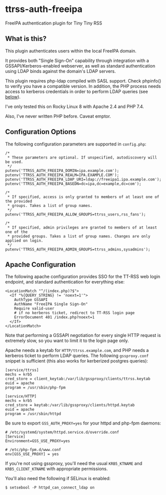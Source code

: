 # ttrss-auth-freeipa

FreeIPA authentication plugin for Tiny Tiny RSS

## What is this?
This plugin authenticates users within the local FreeIPA domain.

It provides both "Single Sign-On" capability through integration with a
GSSAPI/Kerberos-enabled webserver, as well as standard authentication using
LDAP binds against the domain's LDAP servers.

This plugin requires php-ldap compiled with SASL support. Check phpinfo() to
verify you have a compatible version. In addition, the PHP process needs
access to kerberos credentials in order to perform LDAP queries
(see [below](#apache-configuration)).

I've only tested this on Rocky Linux 8 with Apache 2.4 and PHP 7.4.

Also, I've never written PHP before. Caveat emptor.

## Configuration Options

The following configuration parameters are supported in `config.php`:

    /*
     * These parameters are optional. If unspecified, autodiscovery will be used.
     */
    putenv('TTRSS_AUTH_FREEIPA_DOMIN=ipa.example.com');
    putenv('TTRSS_AUTH_FREEIPA_REALM=IPA.EXAMPLE.COM');
    putenv('TTRSS_AUTH_FREEIPA_LDAP_URI=ldap://freeipa1.ipa.example.com');
    putenv('TTRSS_AUTH_FREEIPA_BASEDN=dc=ipa,dc=example,dc=com');

    /*
     * If specified, access is only granted to members of at least one of the provided
     * groups. Takes a list of group names.
     */
    putenv('TTRSS_AUTH_FREEIPA_ALLOW_GROUPS=ttrss_users,rss_fans');

    /*
     * If specified, admin privileges are granted to members of at least one of the
     * provided groups. Takes a list of group names. Changes are only applied on login.
     */
    putenv('TTRSS_AUTH_FREEIPA_ADMIN_GROUPS=ttrss_admins,sysadmins');

## Apache Configuration

The following apache configuration provides SSO for the TT-RSS web login endpoint,
and standard authentication for everything else:

    <LocationMatch "^/(index.php)?$">
      <If "%{QUERY_STRING} != 'noext=1'">
        AuthType GSSAPI
        AuthName "FreeIPA Single Sign-On"
        Require valid-user
        # if no kerberos ticket, redirect to TT-RSS login page
        ErrorDocument 401 /index.php?noext=1
      </If>
    </LocationMatch>

Note that performing a GSSAPI negotiation for every single HTTP request is extremely
slow, so you want to limit it to the login page only.

Apache needs a keytab for `HTTP/ttrss.example.com`, and PHP needs a kerberos ticket
to perform LDAP queries. The following `gssproxy.conf` snippet is sufficient (this
also works for kerberized postgres queries):

    [service/ttrss]
    mechs = krb5
    cred_store = client_keytab:/var/lib/gssproxy/clients/ttrss.keytab
    euid = apache
    program = /usr/sbin/php-fpm

    [service/HTTP]
    mechs = krb5
    cred_store = keytab:/var/lib/gssproxy/clients/httpd.keytab
    euid = apache
    program = /usr/sbin/httpd

Be sure to export `GSS_AUTH_PROXY=yes` for your httpd and php-fpm daemons:

    # /etc/systemd/system/httpd.service.d/override.conf
    [Service]
    Environment=GSS_USE_PROXY=yes

    # /etc/php-fpm.d/www.conf
    env[GSS_USE_PROXY] = yes

If you're not using gssproxy, you'll need the usual `KRB5_KTNAME` and
`KRB5_CLIENT_KTNAME` with appropriate permissions.

You'll also need the following if SELinux is enabled:

    $ setsebool -P httpd_can_connect_ldap on
